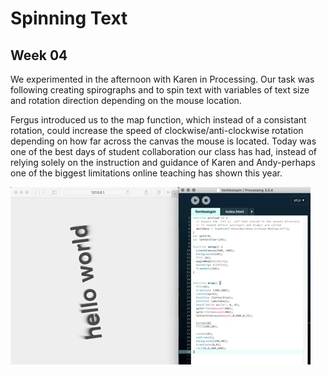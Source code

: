 # Spinning Text

## Week 04 

We experimented in the afternoon with Karen in Processing. Our task was following creating spirographs and to spin text with variables of text size and rotation direction depending on the mouse location. 

Fergus introduced us to the map function, which instead of a consistant rotation, could increase the speed of clockwise/anti-clockwise rotation depending on how far across the canvas the mouse is located. Today was one of the best days of student collaboration our class has had, instead of relying solely on the instruction and guidance of Karen and Andy-perhaps one of the biggest limitations online teaching has shown this year. 

![example gif](helloworld.gif)
